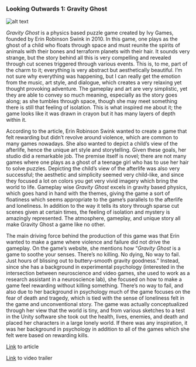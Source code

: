 ### Looking Outwards 1: Gravity Ghost

![alt text](http://cdn3.dualshockers.com/wp-content/uploads/2015/06/2015-01-22_00006.jpg "Screenshot")

*Gravity Ghost* is a physics based puzzle game created by Ivy Games, founded by Erin Robinson Swink in 2010.  In this game, one plays as the ghost of a child who floats through space and must reunite the spirits of animals with their bones and terraform planets with their hair.  It sounds very strange, but the story behind all this is very compelling and revealed through cut scenes triggered through various events.  This is, to me, part of the charm to it; everything is very abstract but aesthetically beautiful. I’m not sure why everything was happening, but I can really get the emotion from the music, art style, and dialogue, which creates a very relaxing yet thought provoking adventure.  The gameplay and art are very simplistic, yet they are able to convey so much meaning, especially as the story goes along; as she tumbles through space, though she may meet something there is still that feeling of isolation.  This is what inspired me about it; the game looks like it was drawn in crayon but it has many layers of depth within it.

According to the article, Erin Robinson Swink wanted to create a game that felt rewarding but didn’t revolve around violence, which are common to many games nowadays.  She also wanted to depict a child’s view of the afterlife, hence the unique art style and storytelling.  Given these goals, her studio did a remarkable job.  The premise itself is novel; there are not many games where one plays as a ghost of a teenage girl who has to use her hair to solve puzzles.  Depicting the child’s view of the afterlife was also very successful; the aesthetic and simplicity seemed very child-like, and since they focused a lot on colors you get very vivid imagery which bring the world to life.  Gameplay wise *Gravity Ghost* excels in gravity based physics, which goes hand in hand with the themes, giving the game a sort of floatiness which seems appropriate to the game’s parallels to the afterlife and loneliness.  In addition to the way it tells its story through sparse cut scenes given at certain times, the feeling of isolation and mystery is amazingly represented.  The atmosphere, gameplay, and unique story all make Gravity Ghost a game like no other.

The main driving force behind the production of this game was that Erin wanted to make a game where violence and failure did not drive the gameplay.  On the game’s website, she mentions how “*Gravity Ghost* is a game to soothe your senses.  There’s no killing.  No dying, No way to fail.  Just hours of blissing out to buttery-smooth gravity goodness.”  Instead, since she has a background in experimental psychology (interested in the intersection between neuroscience and video games, she used to work as a research assistant in a neuroscience lab), she focused on how to make a game feel rewarding without killing something.  There’s no way to fail, and also due to her background in psychology much of the game focuses on the fear of death and tragedy, which is tied with the sense of loneliness felt in the game and unconventional story.  The game was actually conceptualized through her view that the world is tiny, and from various sketches to a test in the Unity software she took out the health, lives, enemies, and death and placed her characters in a large lonely world.  If there was any inspiration, it was her background in psychology in addition to all of the games which she felt were based on rewarding kills.

[Link](http://thecreatorsproject.vice.com/blog/gore-free-indie-game-gives-a-childs-view-into-the-afterlife) to article

[Link](https://www.youtube.com/watch?v=GzTPdIld_gQ) to video trailer
